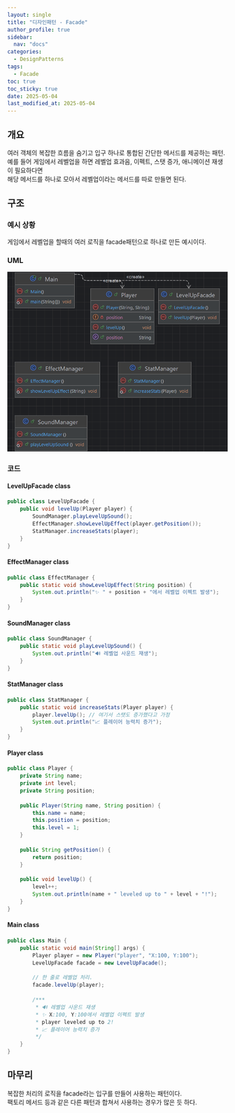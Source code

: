 ```yaml
---
layout: single
title: "디자인패턴 - Facade"
author_profile: true
sidebar:
  nav: "docs"
categories: 
  - DesignPatterns
tags:
  - Facade 
toc: true
toc_sticky: true
date: 2025-05-04
last_modified_at: 2025-05-04
---
```


## 개요
여러 객체의 복잡한 흐름을 숨기고 입구 하나로 통합된 간단한 메서드를 제공하는 패턴.  
예를 들어 게임에서 레벨업을 하면 레벨업 효과음, 이펙트, 스탯 증가, 애니메이션 재생이 필요하다면  
해당 메서드를 하나로 모아서 레벨업이라는 메서드를 따로 만들면 된다.

## 구조
### 예시 상황
게임에서 레벨업을 할때의 여러 로직을 facade패턴으로 하나로 만든 예시이다.

### UML
![image](../../../images/design/design-pattern/design-pattern_facade.PNG)

### 코드
#### LevelUpFacade class
```java
public class LevelUpFacade {
    public void levelUp(Player player) {
        SoundManager.playLevelUpSound();
        EffectManager.showLevelUpEffect(player.getPosition());
        StatManager.increaseStats(player);
    }
}
```

#### EffectManager class
```java
public class EffectManager {
    public static void showLevelUpEffect(String position) {
        System.out.println("✨ " + position + "에서 레벨업 이펙트 발생");
    }
}
```

#### SoundManager class
```java
public class SoundManager {
    public static void playLevelUpSound() {
        System.out.println("🔊 레벨업 사운드 재생");
    }
}
```

#### StatManager class
```java
public class StatManager {
    public static void increaseStats(Player player) {
        player.levelUp(); // 여기서 스탯도 증가했다고 가정
        System.out.println("📈 플레이어 능력치 증가");
    }
}
```

#### Player class
```java
public class Player {
    private String name;
    private int level;
    private String position;

    public Player(String name, String position) {
        this.name = name;
        this.position = position;
        this.level = 1;
    }

    public String getPosition() {
        return position;
    }

    public void levelUp() {
        level++;
        System.out.println(name + " leveled up to " + level + "!");
    }
}
```

#### Main class
```java
public class Main {
    public static void main(String[] args) {
        Player player = new Player("player", "X:100, Y:100");
        LevelUpFacade facade = new LevelUpFacade();

        // 한 줄로 레벨업 처리.
        facade.levelUp(player);

        /***
         * 🔊 레벨업 사운드 재생
         * ✨ X:100, Y:100에서 레벨업 이펙트 발생
         * player leveled up to 2!
         * 📈 플레이어 능력치 증가
         */
    }
}
```

## 마무리
복잡한 처리의 로직을 facade라는 입구를 만들어 사용하는 패턴이다.  
팩토리 메서드 등과 같은 다른 패턴과 합쳐서 사용하는 경우가 많은 듯 하다.